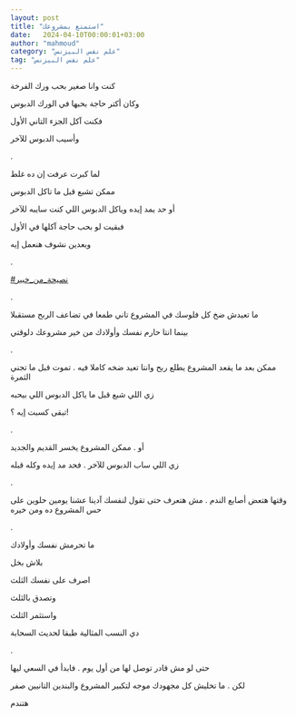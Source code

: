 ```yaml
---
layout: post
title: "استمتع بمشروعك"
date:   2024-04-10T00:00:01+03:00
author: "mahmoud"
category: "علم نفس البيزنس"
tag: "علم نفس البيزنس"
---
```



كنت وانا صغير بحب ورك الفرخة

وكان أكتر حاجة بحبها في الورك الدبوس

فكنت آكل الجزء التاني الأول

وأسيب الدبوس للآخر

.

لما كبرت عرفت إن ده غلط

ممكن تشبع قبل ما تاكل الدبوس

أو حد يمد إيده وياكل الدبوس اللي كنت سايبه للآخر

فبقيت لو بحب حاجة آكلها في الأول

وبعدين نشوف هنعمل إيه

.

[<u>\#نصيحة\_من\_خبير</u>](https://www.facebook.com/hashtag/%D9%86%D8%B5%D9%8A%D8%AD%D8%A9_%D9%85%D9%86_%D8%AE%D8%A8%D9%8A%D8%B1?__eep__=6&__cft__%5b0%5d=AZU38G1WtWFnzst1oX5FIqqLr7ZtB2mzwi0q__CvygY91WRNiKvJ3phRT25vA5ZMU_paOPOy8kyh2xXXBj46vMr1vUe_WmPFENwLYr5PVJkYa9TIA6PdqRUnKx89C59bgw_ojP9HEI94wx9Zuc5xZOoCLf-o0TMUd6UqONnL7w28icKgSxSZmlDvE-xvvhMYZJE&__tn__=*NK-R)

.

ما تعيدش ضخ كل فلوسك في المشروع تاني طمعا في تضاعف الربح
مستقبلا

بينما انتا حارم نفسك وأولادك من خير مشروعك دلوقتي

.

ممكن بعد ما يقعد المشروع يطلع ربح وانتا تعيد ضخه كاملا
فيه . تموت قبل ما تجني الثمرة

زي اللي شبع قبل ما ياكل الدبوس اللي بيحبه

تبقى كسبت إيه ؟!

.

أو . ممكن المشروع يخسر القديم والجديد

زي اللي ساب الدبوس للآخر . فحد مد إيده وكله قبله

.

وقتها هتعض أصابع الندم . مش هتعرف حتى تقول لنفسك آدينا
عشنا يومين حلوين على حس المشروع ده ومن خيره

.

ما تحرمش نفسك وأولادك

بلاش بخل

اصرف على نفسك الثلث

وتصدق بالثلث

واستثمر الثلث

دي النسب المثالية طبقا لحديث السحابة

.

حتى لو مش قادر توصل لها من أول يوم . فابدأ في السعي
ليها

لكن . ما تخليش كل مجهودك موجه لتكبير المشروع والبندين
التانيين صفر

هتندم

